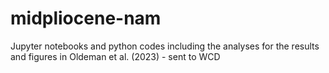 # midpliocene-nam
Jupyter notebooks and python codes including the analyses for the results and figures in Oldeman et al. (2023) - sent to WCD
